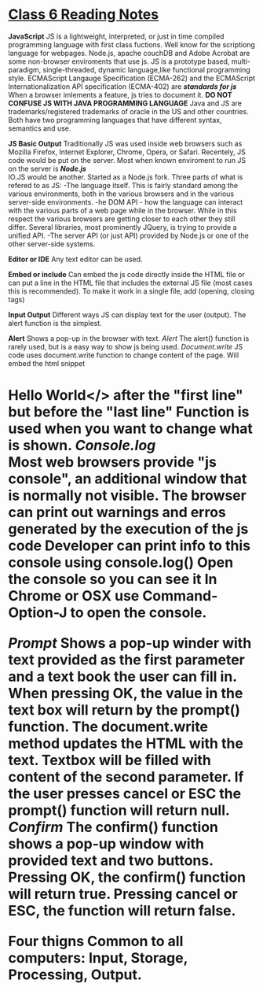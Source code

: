 # [Class 6 Reading Notes](https://github.com/snur206/reading-notes/blob/main/102/class6notes.md)

**JavaScript**
JS is a lightweight, interpreted, or just in time compiled programming language with first class fuctions.
Well know for the scriptiong language for webpages.
Node.js, apache couchDB and Adobe Acrobat are some non-browser enviroments that use js.
JS is a prototype based, multi-paradigm, single-threaded, dynamic language,like functional programming style.
ECMAScript Langauge Specification (ECMA-262) and the ECMAScript Internationalization API specification (ECMA-402) are ***standards for js***
When a browser imlements a feature, js tries to document it.
**DO NOT CONFUSE JS WITH JAVA PROGRAMMING LANGUAGE**
Java and JS are trademarks/registered trademarks of oracle in the US and other countries.
Both have two programming languages that have different syntax, semantics and use.

**JS Basic Output**
Traditionally JS was used inside web browsers such as Mozilla Firefox, Internet Explorer, Chrome, Opera, or Safari.
Recentely, JS code would be put on the server.
Most when known enviroment to run JS on the server is ***Node.js***  
IO.JS would be another. Started as a Node.js fork.
Three parts of what is refered to as JS:
-The language itself. This is fairly standard among the various environments, both in the various browsers and in the various server-side environments.
-he DOM API - how the language can interact with the various parts of a web page while in the browser. While in this respect the various browsers are getting closer to each other they still differ. Several libraries, most prominently JQuery, is trying to provide a unified API.
-The server API (or just API) provided by Node.js or one of the other server-side systems.

**Editor or IDE**
Any text editor can be used.

**Embed or include**
Can embed the js code directly inside the HTML file or can put a line in the HTML file that includes the external JS file (most cases this is recommended).
To make it work in a single file, add <script></script> (opening, closing tags)

**Input Output**
Different ways JS can display text for the user (output). The alert function is the simplest.

**Alert**
Shows a pop-up in the browser with text.
*Alert*
The alert() function is rarely used, but is a easy way to show js being used.
*Document.write*
JS code uses document.write function to change content of the page. Will embed the html snippet <h1>Hello World</> after the "first line" but before the "last line"
Function is used when you want to change what is shown.
*Console.log*  
Most web browsers provide "js console", an additional window that is normally not visible. The browser can print out warnings and erros generated by the execution of the js code
Developer can print info to this console using console.log() 
Open the console so you can see it
In Chrome or OSX use Command-Option-J to open the console.

*Prompt*
Shows a pop-up winder with text provided as the first parameter and a text book the user can fill in.
When pressing OK, the value in the text box will return by the prompt() function. The document.write method updates the HTML with the text.
Textbox will be filled  with content of the second parameter.
If the user presses cancel or ESC the prompt() function will return null.
*Confirm*
The confirm() function shows a pop-up window with provided text and two buttons.
Pressing OK, the confirm() function will return true.
Pressing cancel or ESC, the function will return false.
  
Four thigns Common to all computers: Input, Storage, Processing, Output.
  
